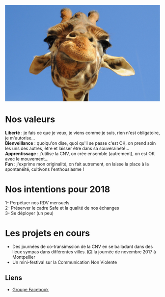 ![mascotte](https://github.com/cnvpoilsauxpieds/documentation/blob/master/media/mascotte.jpg)

# Nos valeurs
**Liberté** : je fais ce que je veux, je viens comme je suis, rien n'est obligatoire, je m'autorise...    
**Bienveillance** : quoiqu'on dise, quoi qu'il se passe c'est OK, on prend soin les uns des autres, être et laisser être dans sa souveraineté...    
**Apprentissage** : j'utilise la CNV, on crée ensemble (autrement), on est OK avec le mouvement...   
**Fun** : j'exprime mon originalité, on fait autrement, on laisse la place à la spontanéité, cultivons l'enthousiasme ! 

# Nos intentions pour 2018
1- Perpétuer nos RDV mensuels  
2- Préserver le cadre Safe et la qualité de nos échanges  
3- Se déployer (un peu)   

# Les projets en cours
- Des journées de co-transimssion de la CNV en se balladant dans des lieux sympas dans différentes villes. [ICI](http://walkingdev.fr/#walkingdev/cnv/blob/master/v-34/faq.md) la journée de novembre 2017 à Montpellier  
- Un mini-festival sur la Communication Non Violente  

## Liens
- [Groupe Facebook](https://www.facebook.com/groups/1401618046569855/)
